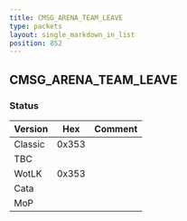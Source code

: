 ```yaml
---
title: CMSG_ARENA_TEAM_LEAVE
type: packets
layout: single_markdown_in_list
position: 852
---
```


## CMSG_ARENA_TEAM_LEAVE

### Status

Version    | Hex        | Comment
---------- | ---------- | ---------- 
Classic    | 0x353      | 
TBC        |            | 
WotLK      | 0x353      | 
Cata       |            | 
MoP        |            | 